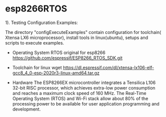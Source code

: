 # esp8266RTOS

1). Testing Configuration Examples:

The directory "configExecuteExamples" contain configuration for toolchain( Xtensa LX6 microprocessor), install tools in linux(ubuntu), setups and scripts to execute examples.



* Operating System RTOS original for esp8266
  https://github.com/espressif/ESP8266_RTOS_SDK.git

* Toolchain for linux 
  wget https://dl.espressif.com/dl/xtensa-lx106-elf-gcc8_4_0-esp-2020r3-linux-amd64.tar.gz

* Hardware 
  The ESP8266EX microcontroller integrates a Tensilica L106 32-bit RISC processor, which achieves extra-low power consumption and reaches a maximum clock speed of 160 MHz. 
  The Real-Time Operating System (RTOS) and Wi-Fi stack allow about 80% of the processing power to be available for user application programming and development.



